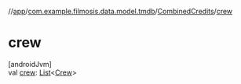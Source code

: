 //[app](../../../index.md)/[com.example.filmosis.data.model.tmdb](../index.md)/[CombinedCredits](index.md)/[crew](crew.md)

# crew

[androidJvm]\
val [crew](crew.md): [List](https://kotlinlang.org/api/latest/jvm/stdlib/kotlin.collections/-list/index.html)&lt;[Crew](../-crew/index.md)&gt;
